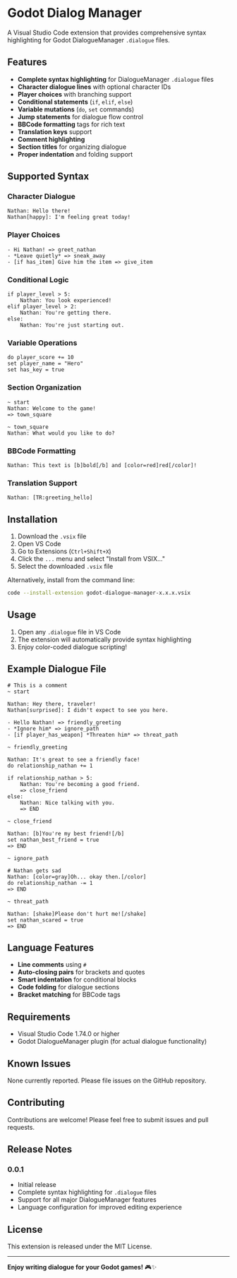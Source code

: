 # Godot Dialog Manager

A Visual Studio Code extension that provides comprehensive syntax highlighting for Godot DialogueManager `.dialogue` files.

## Features

- **Complete syntax highlighting** for DialogueManager `.dialogue` files
- **Character dialogue lines** with optional character IDs
- **Player choices** with branching support
- **Conditional statements** (`if`, `elif`, `else`)
- **Variable mutations** (`do`, `set` commands)
- **Jump statements** for dialogue flow control
- **BBCode formatting** tags for rich text
- **Translation keys** support
- **Comment highlighting**
- **Section titles** for organizing dialogue
- **Proper indentation** and folding support

## Supported Syntax

### Character Dialogue
```dialogue
Nathan: Hello there!
Nathan[happy]: I'm feeling great today!
```

### Player Choices
```dialogue
- Hi Nathan! => greet_nathan
- *Leave quietly* => sneak_away
- [if has_item] Give him the item => give_item
```

### Conditional Logic
```dialogue
if player_level > 5:
    Nathan: You look experienced!
elif player_level > 2:
    Nathan: You're getting there.
else:
    Nathan: You're just starting out.
```

### Variable Operations
```dialogue
do player_score += 10
set player_name = "Hero"
set has_key = true
```

### Section Organization
```dialogue
~ start
Nathan: Welcome to the game!
=> town_square

~ town_square
Nathan: What would you like to do?
```

### BBCode Formatting
```dialogue
Nathan: This text is [b]bold[/b] and [color=red]red[/color]!
```

### Translation Support
```dialogue
Nathan: [TR:greeting_hello]
```

## Installation

1. Download the `.vsix` file
2. Open VS Code
3. Go to Extensions (`Ctrl+Shift+X`)
4. Click the `...` menu and select "Install from VSIX..."
5. Select the downloaded `.vsix` file

Alternatively, install from the command line:
```bash
code --install-extension godot-dialogue-manager-x.x.x.vsix
```

## Usage

1. Open any `.dialogue` file in VS Code
2. The extension will automatically provide syntax highlighting
3. Enjoy color-coded dialogue scripting!

## Example Dialogue File

```dialogue
# This is a comment
~ start

Nathan: Hey there, traveler!
Nathan[surprised]: I didn't expect to see you here.

- Hello Nathan! => friendly_greeting
- *Ignore him* => ignore_path
- [if player_has_weapon] *Threaten him* => threat_path

~ friendly_greeting

Nathan: It's great to see a friendly face!
do relationship_nathan += 1

if relationship_nathan > 5:
    Nathan: You're becoming a good friend.
    => close_friend
else:
    Nathan: Nice talking with you.
    => END

~ close_friend

Nathan: [b]You're my best friend![/b]
set nathan_best_friend = true
=> END

~ ignore_path

# Nathan gets sad
Nathan: [color=gray]Oh... okay then.[/color]
do relationship_nathan -= 1
=> END

~ threat_path

Nathan: [shake]Please don't hurt me![/shake]
set nathan_scared = true
=> END
```

## Language Features

- **Line comments** using `#`
- **Auto-closing pairs** for brackets and quotes
- **Smart indentation** for conditional blocks
- **Code folding** for dialogue sections
- **Bracket matching** for BBCode tags

## Requirements

- Visual Studio Code 1.74.0 or higher
- Godot DialogueManager plugin (for actual dialogue functionality)

## Known Issues

None currently reported. Please file issues on the GitHub repository.

## Contributing

Contributions are welcome! Please feel free to submit issues and pull requests.

## Release Notes

### 0.0.1

- Initial release
- Complete syntax highlighting for `.dialogue` files
- Support for all major DialogueManager features
- Language configuration for improved editing experience

## License

This extension is released under the MIT License.

---

**Enjoy writing dialogue for your Godot games!** 🎮✨